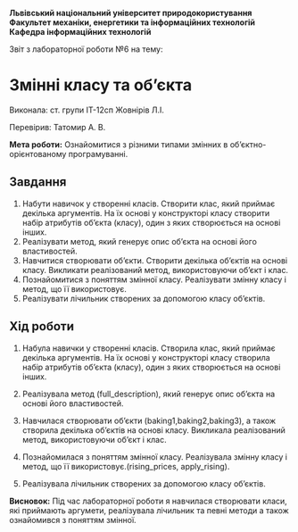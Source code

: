﻿
**Львівський національний університет
природокористування
Факультет механіки, енергетики та інформаційних технологій
Кафедра інформаційних технологій**

Звіт з лабораторної роботи №6
на тему: 

#  Змінні класу та об’єкта

Виконала: ст. групи ІТ-12сп Жовнірів Л.І.

Перевірив: Татомир А. В.

**Мета роботи:** Ознайомитися з різними типами змінних в об’єктно-орієнтованому програмуванні.

## Завдання
1.  Набути навичок у створенні класів. Створити клас, який приймає декілька аргументів. На їх основі у конструкторі класу створити набір атрибутів об’єкта (класу), один з яких створюється на основі інших.
2.  Реалізувати метод, який генерує опис об’єкта на основі його властивостей.
3.  Навчитися створювати об’єкти. Створити декілька об’єктів на основі класу. Викликати реалізований метод, використовуючи об’єкт і клас.
4.  Познайомитися з поняттям змінної класу. Реалізувати змінну класу і метод, що її використовує.
5.  Реалізувати лічильник створених за допомогою класу об’єктів.

## Хід роботи
1.  Набула навички у створенні класів. Створила клас, який приймає декілька аргументів. На їх основі у конструкторі класу створила набір атрибутів об’єкта (класу), один з яких створюється на основі інших.
    
2.  Реалізувала метод (full_description), який генерує опис об’єкта на основі його властивостей.
    
3.  Навчилася створювати об’єкти (baking1,baking2,baking3), а також cтворила декілька об’єктів на основі класу. Викликала реалізований метод, використовуючи об’єкт і клас.
    
4.  Познайомилася з поняттям змінної класу. Реалізувала змінну класу і метод, що її використовує.(rising_prices, apply_rising).
    
5.  Реалізувала лічильник створених за допомогою класу об’єктів.

**Висновок:** Під час лабораторної роботи я навчилася створювати класи, які приймають аргумети, реалізувала лічильник та певні методи а також ознайомився з поняттям змінної.
